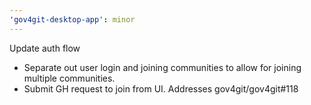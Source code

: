```yaml
---
'gov4git-desktop-app': minor
---
```


Update auth flow

- Separate out user login and joining communities
  to allow for joining multiple communities.
- Submit GH request to join from UI.
  Addresses gov4git/gov4git#118
